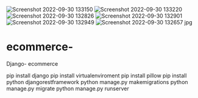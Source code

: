 ![Screenshot 2022-09-30 133150](https://user-images.githubusercontent.com/93247039/193222077-ff007dec-24e8-423b-837c-484b99b114cc.jpg)
![Screenshot 2022-09-30 133220](https://user-images.githubusercontent.com/93247039/193222082-8c15e719-f9f5-4c9f-8617-d48c3d84a368.jpg)
![Screenshot 2022-09-30 132826](https://user-images.githubusercontent.com/93247039/193221593-3b9c2e86-0f97-44f4-b2a2-9c238cbe05de.jpg)
![Screenshot 2022-09-30 132901](https://user-images.githubusercontent.com/93247039/193221598-3f64579e-a0b4-4406-924b-4710c0b0bb76.jpg)
![Screenshot 2022-09-30 132949](https://user-images.githubusercontent.com/93247039/193221600-26277117-9e46-4622-9888-d0a05def5042.jpg)
![Screenshot 2022-09-30 132657 jpg](https://user-images.githubusercontent.com/93247039/193221049-1eaed28b-7976-4551-bb80-aa505c397f3f.png)
# ecommerce-
Django- ecommerce

pip install django
pip install virtualenviroment 
pip install pillow
pip install python djangorestframework
python manage.py makemigrations
python manage.py migrate
python manage.py runserver

